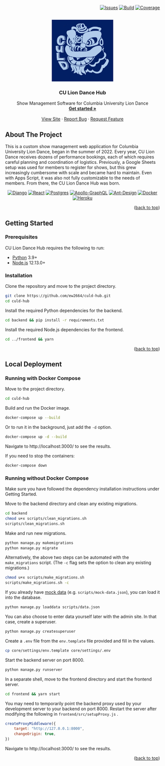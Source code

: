 <a name="readme-top"></a>

<div align="right">

[![Issues][issues-shield]][issues-url]
[![Build][build-shield]][build-url]
[![Coverage][coverage-shield]][coverage-url]</a>

</div>


<!-- PROJECT LOGO -->
<br />
<div align="center">
  <a href="https://github.com/ew2664/culd-app">
    <img src="frontend/src/assets/logo.png" alt="Logo" width="200" height="200">
  </a>

<h3 align="center">CU Lion Dance Hub</h3>

  <p align="center">
    Show Management Software for Columbia University Lion Dance
    <br />
    <a href="#getting-started"><strong>Get started »</strong></a>
    <br />
    <br />
    <a href="https://hub.culiondance.org/">View Site</a>
    ·
    <a href="https://github.com/ew2664/culd-app/issues">Report Bug</a>
    ·
    <a href="https://github.com/ew2664/culd-app/issues">Request Feature</a>
  </p>
</div>


<!-- ABOUT THE PROJECT -->

## About The Project

This is a custom show management web application for Columbia University Lion
Dance, began in the summer of 2022. Every
year, CU Lion Dance receives dozens of performance bookings, each of which
requires careful planning and coordination of
logistics. Previously, a Google Sheets setup was used for members to register
for shows, but this grew increasingly
cumbersome with scale and became hard to maintain. Even with Apps Script, it was
also not fully customizable to the
needs of members. From there, the CU Lion Dance Hub was born.

<div align="center">

[![Django][Django]][Django-url]
[![React][React.js]][React-url]
[![Postgres][Postgres]][Postgres-url]
[![Apollo-GraphQL][Apollo-GraphQL]][Apollo-GraphQL-url]
[![Ant-Design][Ant-Design]][Ant-Design-url]
[![Docker][Docker]][Docker-url]
[![Heroku][Heroku]][Heroku-url]

</div>


<p align="right">(<a href="#readme-top">back to top</a>)</p>


<!-- GETTING STARTED -->

## Getting Started

<a name="getting-started"></a>

### Prerequisites

CU Lion Dance Hub requires the following to run:

- [Python][Python-url] 3.9+
- [Node.js][Node-url] 12.13.0+

### Installation

Clone the repository and move to the project directory.

```sh
git clone https://github.com/ew2664/culd-hub.git
cd culd-hub
```

Install the required Python dependencies for the backend.

```sh
cd backend && pip install -r requirements.txt
```

Install the required Node.js dependencies for the frontend.

```sh
cd ../frontend && yarn
```

<p align="right">(<a href="#readme-top">back to top</a>)</p>

## Local Deployment

### Running with Docker Compose

Move to the project directory.

```sh
cd culd-hub
```

Build and run the Docker image.

```sh
docker-compose up --build
```

Or to run it in the background, just add the `-d` option.

```sh
docker-compose up -d --build
```

Navigate to http://localhost:3000/ to see the results.

If you need to stop the containers:

```sh
docker-compose down
```

### Running without Docker Compose

Make sure you have followed the dependency installation instructions under
Getting Started.

Move to the backend directory and clean any existing migrations.

```sh
cd backend
chmod u+x scripts/clean_migrations.sh
scripts/clean_migrations.sh
```

Make and run new migrations.

```sh
python manage.py makemigrations
python manage.py migrate
```

Alternatively, the above two steps can be automated with the `make_migrations`
script. (The `-c` flag sets the option to
clean any existing migrations.)

```sh
chmod u+x scripts/make_migrations.sh
scripts/make_migrations.sh -c
```

If you already have [mock data][mock-data-url] (e.g. `scripts/mock-data.json`),
you can load it into the database.

```sh
python manage.py loaddata scripts/data.json
```

You can also choose to enter data yourself later with the admin site. In that
case, create a superuser.

```sh
python manage.py createsuperuser
```

Create a `.env` file from the `env.template` file provided and fill in the
values.

```sh
cp core/settings/env.template core/settings/.env
```

Start the backend server on port 8000.

```sh
python manage.py runserver
```

In a separate shell, move to the frontend directory and start the frontend
server.

```sh
cd frontend && yarn start
```

You may need to temporarily point the backend proxy used by your development
server to your backend on port 8000.
Restart the server after modifying the following in `frontend/src/setupProxy.js`
.

```javascript
createProxyMiddleware({
    target: "http://127.0.0.1:8000",
    changeOrigin: true,
})
```

Navigate to http://localhost:3000/ to see the results.

<p align="right">(<a href="#readme-top">back to top</a>)</p>

<!-- MARKDOWN LINKS & IMAGES -->
<!-- https://github.com/Ileriayo/markdown-badges -->

[build-shield]: https://img.shields.io/github/workflow/status/ew2664/culd-hub/Deployment?style=flat-square

[build-url]: https://github.com/ew2664/culd-hub/actions/workflows/deploy.yml

[coverage-shield]: https://img.shields.io/codecov/c/github/ew2664/culd-app?style=flat-square&token=XU966851SF

[coverage-url]: https://app.codecov.io/gh/ew2664/culd-app

[issues-shield]: https://img.shields.io/github/issues/ew2664/culd-hub.svg?style=flat-square

[issues-url]: https://github.com/ew2664/culd-hub/issues

[product-screenshot]: images/screenshot.png

[React.js]: https://img.shields.io/badge/React-20232A?style=for-the-badge&logo=react&logoColor=61DAFB

[React-url]: https://reactjs.org/

[Postgres]: https://img.shields.io/badge/postgres-%23316192.svg?style=for-the-badge&logo=postgresql&logoColor=white

[Postgres-url]: https://www.postgresql.org/

[Django]: https://img.shields.io/badge/django-%23092E20.svg?style=for-the-badge&logo=django&logoColor=white

[Django-url]: https://www.djangoproject.com/

[Ant-Design]: https://img.shields.io/badge/-AntDesign-%230170FE?style=for-the-badge&logo=ant-design&logoColor=white

[Ant-Design-url]: https://ant.design/

[Apollo-GraphQL]: https://img.shields.io/badge/-ApolloGraphQL-311C87?style=for-the-badge&logo=apollo-graphql

[Apollo-GraphQL-url]: https://www.apollographql.com/

[Docker]: https://img.shields.io/badge/docker-%230db7ed.svg?style=for-the-badge&logo=docker&logoColor=white

[Docker-url]: https://www.docker.com/

[Heroku]: https://img.shields.io/badge/heroku-%23430098.svg?style=for-the-badge&logo=heroku&logoColor=white

[Heroku-url]: https://www.heroku.com/

[Python-url]: https://www.python.org/

[Node-url]: https://nodejs.org/en/

[Npm-url]: https://www.npmjs.com/

[mock-data-url]: https://drive.google.com/file/d/15EpdAY931qGVnp5tzQZiUM-SkuKRD01o/view?usp=sharing
